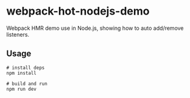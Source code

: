 # webpack-hot-nodejs-demo
Webpack HMR demo use in Node.js, showing how to auto add/remove listeners.

## Usage

```
# install deps
npm install

# build and run
npm run dev
```